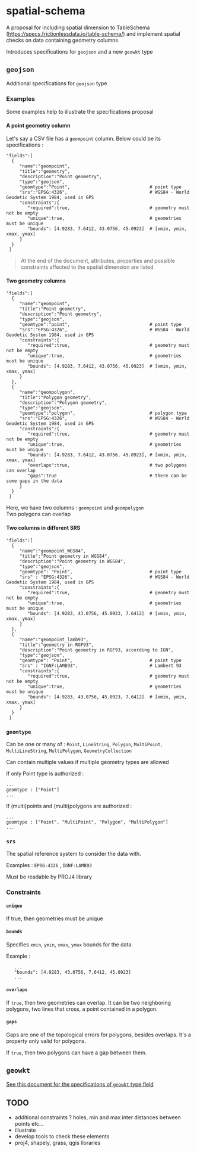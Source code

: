 # spatial-schema
A proposal for including spatial dimension to TableSchema (https://specs.frictionlessdata.io/table-schema/) and implement spatial checks on data containing geometry columns

Introduces specifications for `geojson` and a new `geowkt` type

## `geojson`
Additional specifications for `geojson` type

### Examples
Some examples help to illustrate the specifications proposal

#### A point geometry column
Let's say a CSV file has a `geompoint` column. Below could be its specifications :

    "fields":[
      {
         "name":"geompoint",
         "title":"geometry",
         "description":"Point geometry",
         "type":"geojson",
         "geomtype":"Point",                              # point type
         "srs":"EPSG:4326",                               # WGS84 - World Geodetic System 1984, used in GPS
         "constraints":{
            "required":true,                              # geometry must not be empty
            "unique":true,                                # geometries must be unique
            "bounds": [4.9283, 7.6412, 43.0756, 45.0923]  # [xmin, ymin, xmax, ymax]
         }
      }
     ]
     
> At the end of the document, attributes, properties and possible constraints affected to the spatial dimension are listed
     
#### Two geometry columns

    "fields":[
      {
         "name":"geompoint",
         "title":"Point geometry",
         "description":"Point geometry",
         "type":"geojson",
         "geomtype":"point",                              # point type
         "srs":"EPSG:4326",                               # WGS84 - World Geodetic System 1984, used in GPS
         "constraints":{
            "required":true,                              # geometry must not be empty
            "unique":true,                                # geometries must be unique
            "bounds": [4.9283, 7.6412, 43.0756, 45.0923]  # [xmin, ymin, xmax, ymax]
         }
      },
      {
         "name":"geompolygon",
         "title":"Polygon geometry",
         "description":"Polygon geometry",
         "type":"geojson",
         "geomtype":"polygon",                            # polygon type
         "srs":"EPSG:4326",                               # WGS84 - World Geodetic System 1984, used in GPS
         "constraints":{
            "required":true,                              # geometry must not be empty
            "unique":true,                                # geometries must be unique
            "bounds": [4.9283, 7.6412, 43.0756, 45.0923], # [xmin, ymin, xmax, ymax]
            "overlaps":true,                              # two polygons can overlap
            "gaps":true                                   # there can be some gaps in the data
         }
      }
     ]
     
Here, we have two columns : `geompoint` and `geompolygon`  
Two polygons can overlap

#### Two columns in different SRS
    "fields":[
      {
         "name":"geompoint_WGS84",
         "title":"Point geometry in WGS84",
         "description":"Point geometry in WGS84",
         "type":"geojson",
         "geomtype": "Point",                             # point type
         "srs" : "EPSG:4326",                             # WGS84 - World Geodetic System 1984, used in GPS
         "constraints":{
            "required":true,                              # geometry must not be empty
            "unique":true,                                # geometries must be unique
            "bounds": [4.9283, 43.0756, 45.0923, 7.6412]  # [xmin, ymin, xmax, ymax]
         }
      },
      {
         "name":"geompoint_lamb93",
         "title":"geometry in RGF93",
         "description":"Point geometry in RGF93, according to IGN",
         "type":"geojson",
         "geomtype": "Point",                             # point type
         "srs" : "IGNF:LAMB93",                           # Lambert 93
         "constraints":{
            "required":true,                              # geometry must not be empty
            "unique":true,                                # geometries must be unique
            "bounds": [4.9283, 43.0756, 45.0923, 7.6412]  # [xmin, ymin, xmax, ymax]
         }
      }
     ]
     
### `geomtype`
Can be one or many of : `Point`, `LineString`, `Polygon`, `MultiPoint`, `MultiLineString`, `MultiPolygon`, `GeometryCollection`

Can contain multiple values if multiple geometry types are allowed

If only Point type is authorized :

    ...
    geomtype : ["Point"]
    ...

If (multi)points and (multi)polygons are authorized :
    
    ...
    geomtype : ["Point", "MultiPoint", "Polygon", "MultiPolygon"]
    ...

### `srs`
The spatial reference system to consider the data with.

Examples : `EPSG:4326` , `IGNF:LAMB93`

Must be readable by PROJ4 library

### Constraints

#### `unique`
If true, then geometries must be unique

#### `bounds`
Specifies `xmin`, `ymin`, `xmax`, `ymax` bounds for the data.

Example :
       
       ...
       "bounds": [4.9283, 43.0756, 7.6412, 45.0923]
       ...


#### `overlaps`
If `true`, then two geometries can overlap. It can be two neighboring polygons, two lines that cross, a point contained in a polygon.

#### `gaps`
Gaps are one of the topological errors for polygons, besides overlaps. It's a property only valid for polygons.

If `true`, then two polygons can have a gap between them.

## `geowkt`
[See this document for the specifications of `geowkt` type field](geowkt.md)

## TODO
- additional constraints ? holes, min and max inter distances between points etc...
- illustrate
- develop tools to check these elements
- proj4, shapely, grass, qgis libraries

